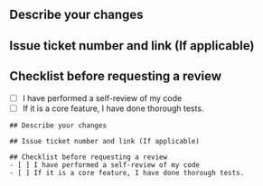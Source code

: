 ## Describe your changes

## Issue ticket number and link (If applicable) 

## Checklist before requesting a review
- [ ] I have performed a self-review of my code
- [ ] If it is a core feature, I have done thorough tests.

```
## Describe your changes

## Issue ticket number and link (If applicable) 

## Checklist before requesting a review
- [ ] I have performed a self-review of my code
- [ ] If it is a core feature, I have done thorough tests.
```